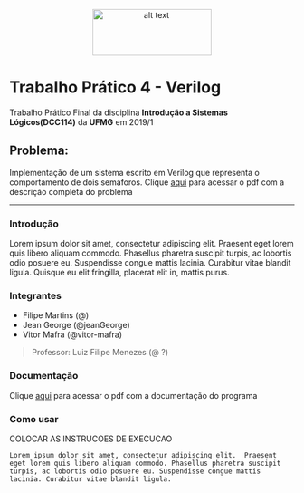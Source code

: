 <p align="center">
<img src="https://upload.wikimedia.org/wikipedia/commons/thumb/c/c3/Logo_UFMG.png/320px-Logo_UFMG.png" alt="alt text" width="210" height="82">
</p>

# Trabalho Prático 4 - Verilog
Trabalho Prático Final da disciplina **Introdução a Sistemas Lógicos(DCC114)** da **UFMG** em 2019/1
## Problema:
Implementação de um sistema escrito em Verilog que representa o comportamento de dois semáforos. Clique [aqui](https://github.com/jeanGeorge/tp4_isl/blob/master/tp4_files/TP4ISL.pdf) para acessar o pdf com a descrição completa do problema

---

### Introdução
Lorem ipsum dolor sit amet, consectetur adipiscing elit. Praesent eget lorem quis libero aliquam commodo. Phasellus pharetra suscipit turpis, ac lobortis odio posuere eu. Suspendisse congue mattis lacinia. Curabitur vitae blandit ligula. Quisque eu elit fringilla, placerat elit in, mattis purus.

### Integrantes

- Filipe Martins (@)
- Jean George (@jeanGeorge)
- Vitor Mafra (@vitor-mafra)

> Professor: Luiz Filipe Menezes (@ ?)

### Documentação
Clique [aqui](https://www.youtube.com/watch?v=v1PBptSDIh8) para acessar o pdf com a documentação do programa

### Como usar
COLOCAR AS INSTRUCOES DE EXECUCAO

``
Lorem ipsum dolor sit amet, consectetur adipiscing elit. 
Praesent eget lorem quis libero aliquam commodo.
Phasellus pharetra suscipit turpis, ac lobortis odio posuere eu. Suspendisse congue mattis lacinia.
Curabitur vitae blandit ligula.
``
